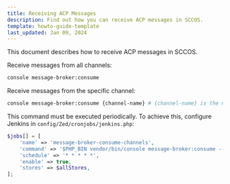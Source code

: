 ```yaml
---
title: Receiving ACP Messages 
description: Find out how you can receive ACP messages in SCCOS.
template: howto-guide-template
last_updated: Jan 09, 2024
---
```


This document describes how to receive ACP messages in SCCOS.

Receive messages from all channels:
```bash
console message-broker:consume
```

Receive messages from the specific channel:
```bash
console message-broker:consume {channel-name} # {channel-name} is the name of the channel, like `asset-commands`.
```

This command must be executed periodically. To achieve this, configure Jenkins in `config/Zed/cronjobs/jenkins.php`:

```php
$jobs[] = [
    'name' => 'message-broker-consume-channels',
    'command' => '$PHP_BIN vendor/bin/console message-broker:consume --time-limit=30 --sleep=5',
    'schedule' => '* * * * *',
    'enable' => true,
    'stores' => $allStores,
];
```
